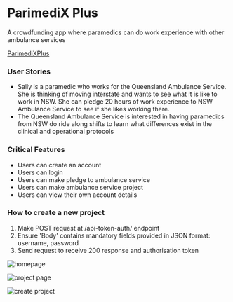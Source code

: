 # ParimediX Plus
A crowdfunding app where paramedics can do work experience with other ambulance services

[ParimediXPlus](https://paramedixplus.netlify.app/)

### User Stories
- Sally is a paramedic who works for the Queensland Ambulance Service. She is thinking of moving interstate and wants to see what it is like to work in NSW. She can pledge 20 hours of work experience to NSW Ambulance Service to see if she likes working there. 
- The Queensland Ambulance Service is interested in having paramedics from NSW do ride along shifts to learn what differences exist in the clinical and operational protocols

### Critical Features
- Users can create an account
- Users can login
- Users can make pledge to ambulance service
- Users can make ambulance service project
- Users can view their own account details

### How to create a new project
1. Make POST request at /api-token-auth/ endpoint
2. Ensure 'Body' contains mandatory fields provided in JSON format: username, password
3. Send request to receive 200 response and authorisation token

![homepage](./public/src/img/homepage.png)

![project page](./public/src/img/projectpage.png)

![create project](./public/src/img/createproject.png)

